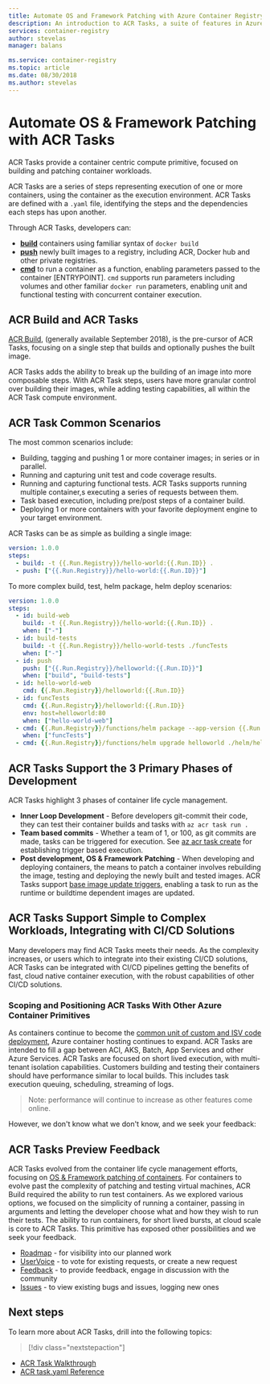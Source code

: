 ```yaml
---
title: Automate OS and Framework Patching with Azure Container Registry Tasks
description: An introduction to ACR Tasks, a suite of features in Azure Container Registry that provides secure, automated container image build, test and patching in the cloud.
services: container-registry
author: stevelas
manager: balans

ms.service: container-registry
ms.topic: article
ms.date: 08/30/2018
ms.author: stevelas
---
```


# Automate OS & Framework Patching with ACR Tasks

ACR Tasks provide a container centric compute primitive, focused on building and patching container workloads. 

ACR Tasks are a series of steps representing execution of one or more containers, using the container as the execution environment. ACR Tasks are defined with a `.yaml` file, identifying the steps and the dependencies each steps has upon another. 

Through ACR Tasks, developers can:

- **[build](container-registry-task-ref-build.md)** containers using familiar syntax of `docker build`
- **[push](container-registry-task-ref-push.md)** newly built images to a registry, including ACR, Docker hub and other private registries.
- **[cmd](container-registry-task-ref-cmd.md)** to run a container as a function, enabling parameters passed to the container [ENTRYPOINT]. `cmd` supports  run parameters including volumes and other familiar `docker run` parameters, enabling unit and functional testing with concurrent container execution. 

## ACR Build and ACR Tasks
[ACR Build](https://aka.ms/acr/build), (generally available September 2018), is the pre-cursor of ACR Tasks, focusing on a single step that builds and optionally pushes the built image.

ACR Tasks adds the ability to break up the building of an image into more composable steps. With ACR Task steps, users have more granular control over building their images, while adding testing capabilities, all within the ACR Task compute environment. 

## ACR Task Common Scenarios

The most common scenarios include:

- Building, tagging and pushing 1 or more container images; in series or in parallel.
- Running and capturing unit test and code coverage results.
- Running and capturing functional tests. ACR Tasks supports running multiple container,s executing a series of requests between them.
- Task based execution, including pre/post steps of a container build. 
- Deploying 1 or more containers with your favorite deployment engine to your target environment. 

ACR Tasks can be as simple as building a single image:
```yaml
version: 1.0.0
steps:
  - build: -t {{.Run.Registry}}/hello-world:{{.Run.ID}} .
  - push: ["{{.Run.Registry}}/hello-world:{{.Run.ID}}"]
```

To more complex build, test, helm package, helm deploy scenarios:
```yaml
version: 1.0.0
steps:
  - id: build-web
    build: -t {{.Run.Registry}}/hello-world:{{.Run.ID}} .
    when: ["-"]
  - id: build-tests
    build: -t {{.Run.Registry}}/hello-world-tests ./funcTests
    when: ["-"]
  - id: push
    push: ["{{.Run.Registry}}/helloworld:{{.Run.ID}}"]
    when: ["build", "build-tests"]
  - id: hello-world-web
    cmd: {{.Run.Registry}}/helloworld:{{.Run.ID}} 
  - id: funcTests
    cmd: {{.Run.Registry}}/helloworld:{{.Run.ID}} 
    env: host=helloworld:80
    when: ["hello-world-web"]
  - cmd: {{.Run.Registry}}/functions/helm package --app-version {{.Run.ID}} -d ./helm ./helm/helloworld/
    when: ["funcTests"]
  - cmd: {{.Run.Registry}}/functions/helm upgrade helloworld ./helm/helloworld/ --reuse-values --set helloworld.image={{.Run.Registry}}/helloworld:{{.Run.ID}}
```

## ACR Tasks Support the 3 Primary Phases of Development

ACR Tasks highlight 3 phases of container life cycle management. 
- **Inner Loop Development** - Before developers git-commit their code, they can test their container builds and tasks with `az acr task run .`
- **Team based commits** - Whether a team of 1, or 100, as git commits are made, tasks can be triggered for execution. See [az acr task create](container-registry-task-create.md) for establishing trigger based execution.
- **Post development, OS & Framework Patching** - When developing and deploying containers, the means to patch a container involves rebuilding the image, testing and deploying the newly built and tested images. ACR Tasks support [base image update triggers](container-registry-task-create.md#BaseImageTriggers), enabling a task to run as the runtime or buildtime dependent images are updated. 


## ACR Tasks Support Simple to Complex Workloads, Integrating with CI/CD Solutions

Many developers may find ACR Tasks meets their needs. As the complexity increases, or users which to integrate into their existing CI/CD solutions, ACR Tasks can be integrated with CI/CD pipelines getting the benefits of fast, cloud native container execution, with the robust capabilities of other CI/CD solutions. 

### Scoping and Positioning ACR Tasks With Other Azure Container Primitives

As containers continue to become the [common unit of custom and ISV code deployment](https://blogs.msdn.microsoft.com/stevelasker/2016/05/26/docker-containers-as-the-new-binaries-of-deployment/), Azure container hosting continues to expand. ACR Tasks are intended to fill a gap between ACI, AKS, Batch, App Services and other Azure Services. ACR Tasks are focused on short lived execution, with multi-tenant isolation capabilities. Customers building and testing their containers should have performance similar to local builds. This includes task execution queuing, scheduling, streaming of logs. 
> Note: performance will continue to increase as other features come online.

However, we don't know what we don't know, and we seek your feedback:

## ACR Tasks Preview Feedback

ACR Tasks evolved from the container life cycle management efforts, focusing on [OS & Framework patching of containers](https://blogs.msdn.microsoft.com/stevelasker/2017/12/20/os-framework-patching-with-docker-containers-paradigm-shift/). For containers to evolve past the complexity of patching and testing virtual machines, ACR Build required the ability to run test containers. As we explored various options, we focused on the simplicity of running a container, passing in arguments and letting the developer choose what and how they wish to run their tests. The ability to run containers, for short lived bursts, at cloud scale is core to ACR Tasks. This primitive has exposed other possibilities and we seek your feedback. 

- [Roadmap](https://aka.ms/acr/roadmap) - for visibility into our planned work
- [UserVoice](https://aka.ms/acr/uservoice) - to vote for existing requests, or create a new request
- [Feedback](https://aka.ms/acr/feedback) - to provide feedback, engage in discussion with the community
- [Issues](https://aka.ms/acr/issues) - to view existing bugs and issues, logging new ones

## Next steps

To learn more about ACR Tasks, drill into the following topics:

> [!div class="nextstepaction"]
* [ACR Task Walkthrough](./container-registry-tasks-walkthrough.md)
* [ACR task.yaml Reference](./container-registry-ref-acr-tasks-yaml.md)


